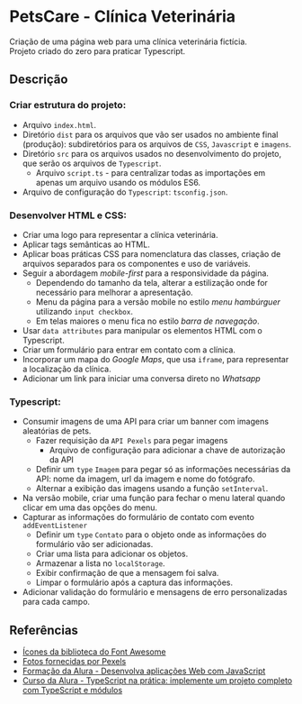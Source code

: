 # PetsCare - Clínica Veterinária

Criação de uma página web para uma clínica veterinária fictícia.  
Projeto criado do zero para praticar Typescript.

## Descrição

### Criar estrutura do projeto:  

- Arquivo `index.html`.  
- Diretório `dist` para os arquivos que vão ser usados no ambiente final (produção): subdiretórios para os arquivos de `CSS`, `Javascript` e `imagens`.  
- Diretório `src` para os arquivos usados no desenvolvimento do projeto, que serão os arquivos de `Typescript`.
  - Arquivo `script.ts` - para centralizar todas as importações em apenas um arquivo usando os módulos ES6.
- Arquivo de configuração do `Typescript`: `tsconfig.json`.

### Desenvolver HTML e CSS:  

- Criar uma logo para representar a clínica veterinária.
- Aplicar tags semânticas ao HTML.
- Aplicar boas práticas CSS para nomenclatura das classes, criação de arquivos separados para os componentes e uso de variáveis.
- Seguir a abordagem *mobile-first* para a responsividade da página.
  - Dependendo do tamanho da tela, alterar a estilização onde for necessário para melhorar a apresentação.  
  - Menu da página para a versão mobile no estilo *menu hambúrguer* utilizando `input checkbox`.
  - Em telas maiores o menu fica no estilo *barra de navegação*.
- Usar `data attributes` para manipular os elementos HTML com o Typescript.  
- Criar um formulário para entrar em contato com a clínica.
- Incorporar um mapa do *Google Maps*, que usa `iframe`, para representar a localização da clínica.
- Adicionar um link para iniciar uma conversa direto no *Whatsapp*

### Typescript:  
- Consumir imagens de uma API para criar um banner com imagens aleatórias de pets.
  - Fazer requisição da `API Pexels` para pegar imagens
    - Arquivo de configuração para adicionar a chave de autorização da API
  - Definir um `type` `Imagem` para pegar só as informações necessárias da API: nome da imagem, url da imagem e nome do fotógrafo.
  - Alternar a exibição das imagens usando a função `setInterval`.
- Na versão mobile, criar uma função para fechar o menu lateral quando clicar em uma das opções do menu.
- Capturar as informações do formulário de contato com evento `addEventListener` 
  - Definir um `type` `Contato` para o objeto onde as informações do formulário vão ser adicionadas.  
  - Criar uma lista para adicionar os objetos.  
  - Armazenar a lista no `localStorage`.
  - Exibir confirmação de que a mensagem foi salva.
  - Limpar o formulário após a captura das informações.
- Adicionar validação do formulário e mensagens de erro personalizadas para cada campo.

## Referências

- [Ícones da biblioteca do Font Awesome](https://fontawesome.com/)
- [Fotos fornecidas por Pexels](https://www.pexels.com/api/documentation/#)  
- [Formação da Alura - Desenvolva aplicações Web com JavaScript](https://cursos.alura.com.br/formacao-javascript-front-end-v687029)  
- [Curso da Alura - TypeScript na prática: implemente um projeto completo com TypeScript e módulos](https://cursos.alura.com.br/course/typescript-pratica-projeto-completo-typescript-modulos)